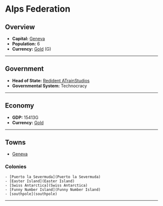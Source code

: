 # Alps Federation

## Overview

- **Capital:** [Geneva](Geneva)
- **Population:** 6
- **Currency:** [Gold](Gold) (G)

---

## Government

- **Head of State:** [Redident ATrainStudios](ATrainStudios)
- **Governmental System:** Technocracy

---

## Economy

- **GDP:** 15413G
- **Currency:** [Gold](Gold)

---

## Towns

- [Geneva](Geneva)

###     Colonies

    - [Puerto la Severmuda](Puerto la Severmuda)
    - [Easter Island](Easter Island)
    - [Swiss Antarctica](Swiss Antarctica)
    - [Funny Number Island](Funny Number Island)
    - [southpole](southpole)

---